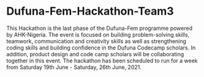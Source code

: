 # Dufuna-Fem-Hackathon-Team3
This Hackathon is the last phase of the Dufuna-Fem programme powered by AHK-Nigeria. The event is focused on building problem-solving skills, teamwork, communication and creativity skills as well as strengthening coding skills and building confidence in the Dufuna Codecamp scholars. In addition, product design and code camp scholars will be collaborating together in this event. The hackathon has been scheduled to run for a week from Saturday 19th June - Saturday, 26th June, 2021.
